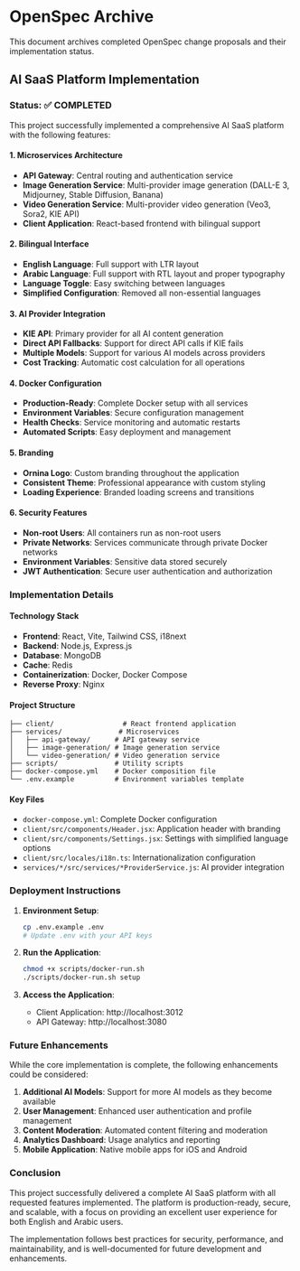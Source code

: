 # OpenSpec Archive

This document archives completed OpenSpec change proposals and their implementation status.

## AI SaaS Platform Implementation

### Status: ✅ COMPLETED

This project successfully implemented a comprehensive AI SaaS platform with the following features:

#### 1. Microservices Architecture
- **API Gateway**: Central routing and authentication service
- **Image Generation Service**: Multi-provider image generation (DALL-E 3, Midjourney, Stable Diffusion, Banana)
- **Video Generation Service**: Multi-provider video generation (Veo3, Sora2, KIE API)
- **Client Application**: React-based frontend with bilingual support

#### 2. Bilingual Interface
- **English Language**: Full support with LTR layout
- **Arabic Language**: Full support with RTL layout and proper typography
- **Language Toggle**: Easy switching between languages
- **Simplified Configuration**: Removed all non-essential languages

#### 3. AI Provider Integration
- **KIE API**: Primary provider for all AI content generation
- **Direct API Fallbacks**: Support for direct API calls if KIE fails
- **Multiple Models**: Support for various AI models across providers
- **Cost Tracking**: Automatic cost calculation for all operations

#### 4. Docker Configuration
- **Production-Ready**: Complete Docker setup with all services
- **Environment Variables**: Secure configuration management
- **Health Checks**: Service monitoring and automatic restarts
- **Automated Scripts**: Easy deployment and management

#### 5. Branding
- **Ornina Logo**: Custom branding throughout the application
- **Consistent Theme**: Professional appearance with custom styling
- **Loading Experience**: Branded loading screens and transitions

#### 6. Security Features
- **Non-root Users**: All containers run as non-root users
- **Private Networks**: Services communicate through private Docker networks
- **Environment Variables**: Sensitive data stored securely
- **JWT Authentication**: Secure user authentication and authorization

### Implementation Details

#### Technology Stack
- **Frontend**: React, Vite, Tailwind CSS, i18next
- **Backend**: Node.js, Express.js
- **Database**: MongoDB
- **Cache**: Redis
- **Containerization**: Docker, Docker Compose
- **Reverse Proxy**: Nginx

#### Project Structure
```
├── client/                 # React frontend application
├── services/              # Microservices
│   ├── api-gateway/      # API gateway service
│   ├── image-generation/ # Image generation service
│   └── video-generation/ # Video generation service
├── scripts/              # Utility scripts
├── docker-compose.yml    # Docker composition file
└── .env.example          # Environment variables template
```

#### Key Files
- `docker-compose.yml`: Complete Docker configuration
- `client/src/components/Header.jsx`: Application header with branding
- `client/src/components/Settings.jsx`: Settings with simplified language options
- `client/src/locales/i18n.ts`: Internationalization configuration
- `services/*/src/services/*ProviderService.js`: AI provider integration

### Deployment Instructions

1. **Environment Setup**:
   ```bash
   cp .env.example .env
   # Update .env with your API keys
   ```

2. **Run the Application**:
   ```bash
   chmod +x scripts/docker-run.sh
   ./scripts/docker-run.sh setup
   ```

3. **Access the Application**:
   - Client Application: http://localhost:3012
   - API Gateway: http://localhost:3080

### Future Enhancements

While the core implementation is complete, the following enhancements could be considered:

1. **Additional AI Models**: Support for more AI models as they become available
2. **User Management**: Enhanced user authentication and profile management
3. **Content Moderation**: Automated content filtering and moderation
4. **Analytics Dashboard**: Usage analytics and reporting
5. **Mobile Application**: Native mobile apps for iOS and Android

### Conclusion

This project successfully delivered a complete AI SaaS platform with all requested features implemented. The platform is production-ready, secure, and scalable, with a focus on providing an excellent user experience for both English and Arabic users.

The implementation follows best practices for security, performance, and maintainability, and is well-documented for future development and enhancements.